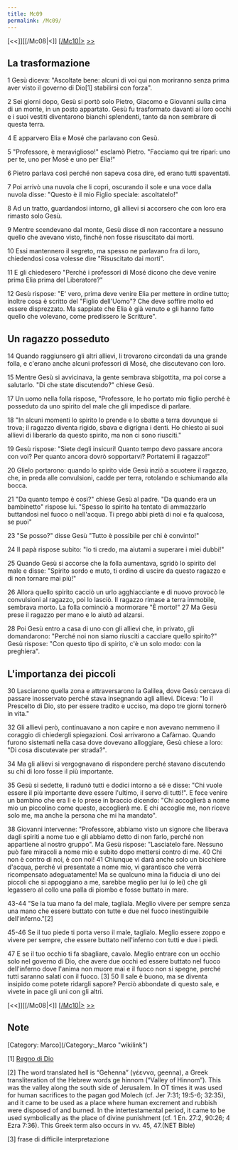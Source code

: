 ```yaml
---
title: Mc09
permalink: /Mc09/
---
```


[<<]][[/Mc08|<]] [[/Mc10|>](/Mc01 "wikilink") [&gt;&gt;](/Lc01 "wikilink")

La trasformazione
-----------------

1 Gesù diceva: "Ascoltate bene: alcuni di voi qui non moriranno senza prima aver visto il governo di Dio[1] stabilirsi con forza".

2 Sei giorni dopo, Gesù si portò solo Pietro, Giacomo e Giovanni sulla cima di un monte, in un posto appartato. Gesù fu trasformato davanti ai loro occhi e i suoi vestiti diventarono bianchi splendenti, tanto da non sembrare di questa terra.

4 E apparvero Elia e Mosé che parlavano con Gesù.

5 "Professore, è meraviglioso!" esclamò Pietro. "Facciamo qui tre ripari: uno per te, uno per Mosè e uno per Elia!"

6 Pietro parlava così perché non sapeva cosa dire, ed erano tutti spaventati.

7 Poi arrivò una nuvola che li coprì, oscurando il sole e una voce dalla nuvola disse: "Questo è il mio Figlio speciale: ascoltatelo!"

8 Ad un tratto, guardandosi intorno, gli allievi si accorsero che con loro era rimasto solo Gesù.

9 Mentre scendevano dal monte, Gesù disse di non raccontare a nessuno quello che avevano visto, finché non fosse risuscitato dai morti.

10 Essi mantennero il segreto, ma spesso ne parlavano fra di loro, chiedendosi cosa volesse dire "Risuscitato dai morti".

11 E gli chiedesero "Perché i professori di Mosé dicono che deve venire prima Elia prima del Liberatore?"

12 Gesù rispose: "E' vero, prima deve venire Elia per mettere in ordine tutto; inoltre cosa è scritto del "Figlio dell'Uomo"? Che deve soffire molto ed essere disprezzato. Ma sappiate che Elia è già venuto e gli hanno fatto quello che volevano, come predissero le Scritture".

Un ragazzo posseduto
--------------------

14 Quando raggiunsero gli altri allievi, li trovarono circondati da una grande folla, e c'erano anche alcuni professori di Mosé, che discutevano con loro.

15 Mentre Gesù si avvicinava, la gente sembrava sbigottita, ma poi corse a salutarlo. "Di che state discutendo?" chiese Gesù.

17 Un uomo nella folla rispose, "Professore, le ho portato mio figlio perché è posseduto da uno spirito del male che gli impedisce di parlare.

18 "In alcuni momenti lo spirito lo prende e lo sbatte a terra dovunque si trova; il ragazzo diventa rigido, sbava e digrigna i denti. Ho chiesto ai suoi allievi di liberarlo da questo spirito, ma non ci sono riusciti."

19 Gesù rispose: "Siete degli insicuri! Quanto tempo devo passare ancora con voi? Per quanto ancora dovrò sopportarvi? Portatemi il ragazzo!"

20 Glielo portarono: quando lo spirito vide Gesù inziò a scuotere il ragazzo, che, in preda alle convulsioni, cadde per terra, rotolando e schiumando alla bocca.

21 "Da quanto tempo è così?" chiese Gesù al padre. "Da quando era un bambinetto" rispose lui. "Spesso lo spirito ha tentato di ammazzarlo buttandosi nel fuoco o nell'acqua. Ti prego abbi pietà di noi e fa qualcosa, se puoi"

23 "Se posso?" disse Gesù "Tutto è possibile per chi è convinto!"

24 Il papà rispose subito: "Io ti credo, ma aiutami a superare i miei dubbi!"

25 Quando Gesù si accorse che la folla aumentava, sgridò lo spirito del male e disse: "Spirito sordo e muto, ti ordino di uscire da questo ragazzo e di non tornare mai più!"

26 Allora quello spirito cacciò un urlo agghiacciante e di nuovo provocò le convulsioni al ragazzo, poi lo lasciò. Il ragazzo rimase a terra immobile, sembrava morto. La folla cominciò a mormorare "È morto!" 27 Ma Gesù prese il ragazzo per mano e lo aiutò ad alzarsi.

28 Poi Gesù entro a casa di uno con gli allievi che, in privato, gli domandarono: "Perché noi non siamo riusciti a cacciare quello spirito?" Gesù rispose: "Con questo tipo di spirito, c'è un solo modo: con la preghiera".

L'importanza dei piccoli
------------------------

30 Lasciarono quella zona e attraversarono la Galilea, dove Gesù cercava di passare inosservato perché stava insegnando agli allievi. Diceva: "Io il Prescelto di Dio, sto per essere tradito e ucciso, ma dopo tre giorni tornerò in vita."

32 Gli allievi però, continuavano a non capire e non avevano nemmeno il coraggio di chiedergli spiegazioni. Così arrivarono a Cafàrnao. Quando furono sistemati nella casa dove dovevano alloggiare, Gesù chiese a loro: "Di cosa discutevate per strada?".

34 Ma gli allievi si vergognavano di rispondere perché stavano discutendo su chi di loro fosse il più importante.

35 Gesù si sedette, li radunò tutti e dodici intorno a sé e disse: "Chi vuole essere il più importante deve essere l'ultimo, il servo di tutti!". E fece venire un bambino che era lì e lo prese in braccio dicendo: "Chi accoglierà a nome mio un piccolino come questo, accoglierà me. E chi accoglie me, non riceve solo me, ma anche la persona che mi ha mandato".

38 Giovanni intervenne: "Professore, abbiamo visto un signore che liberava dagli spiriti a nome tuo e gli abbiamo detto di non farlo, perché non appartiene al nostro gruppo". Ma Gesù rispose: "Lasciatelo fare. Nessuno può fare miracoli a nome mio e subito dopo mettersi contro di me. 40 Chi non è contro di noi, è con noi! 41 Chiunque vi darà anche solo un bicchiere d'acqua, perché vi presentate a nome mio, vi garantisco che verrà ricompensato adeguatamente! Ma se qualcuno mina la fiducia di uno dei piccoli che si appoggiano a me, sarebbe meglio per lui (o lei) che gli legassero al collo una palla di piombo e fosse buttato in mare.

43-44 "Se la tua mano fa del male, tagliala. Meglio vivere per sempre senza una mano che essere buttato con tutte e due nel fuoco inestinguibile dell'inferno."[2]

45-46 Se il tuo piede ti porta verso il male, taglialo. Meglio essere zoppo e vivere per sempre, che essere buttato nell'inferno con tutti e due i piedi.

47 E se il tuo occhio ti fa sbagliare, cavalo. Meglio entrare con un occhio solo nel governo di Dio, che avere due occhi ed essere buttato nel fuoco dell'inferno dove l'anima non muore mai e il fuoco non si spegne, perché tutti saranno salati con il fuoco. [3] 50 Il sale è buono, ma se diventa insipido come potete ridargli sapore? Perciò abbondate di questo sale, e vivete in pace gli uni con gli altri.

[<<]][[/Mc08|<]] [[/Mc10|>](/Mc01 "wikilink") [&gt;&gt;](/Lc01 "wikilink")

Note
----

<references>
</references>
[Category: Marco](/Category:_Marco "wikilink")

[1] [Regno di Dio](/G/Regno_di_Dio "wikilink")

[2] The word translated hell is “Gehenna” (γέεννα, geenna), a Greek transliteration of the Hebrew words ge hinnom (“Valley of Hinnom”). This was the valley along the south side of Jerusalem. In OT times it was used for human sacrifices to the pagan god Molech (cf. Jer 7:31; 19:5-6; 32:35), and it came to be used as a place where human excrement and rubbish were disposed of and burned. In the intertestamental period, it came to be used symbolically as the place of divine punishment (cf. 1 En. 27:2, 90:26; 4 Ezra 7:36). This Greek term also occurs in vv. 45, 47.(NET Bible)

[3] frase di difficile interpretazione